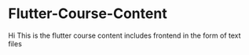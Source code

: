 # Flutter-Course-Content
Hi This is the flutter course content includes frontend in the form of text files
